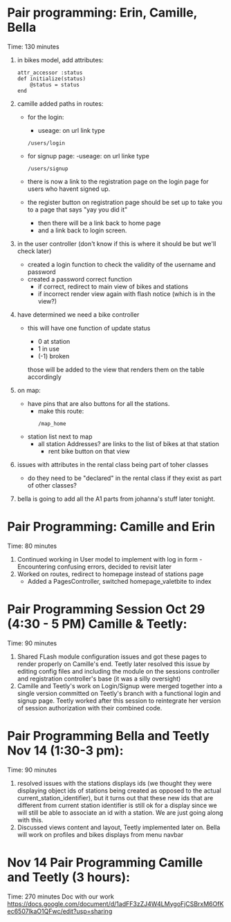 # Pair programming: Erin, Camille, Bella

Time:  130 minutes

1. in bikes model, add attributes:
    ```ruby:
    attr_accessor :status
    def initialize(status)
        @status = status
    end
    ```

2. camille added paths in routes: 
    - for the login: 
        - useage: on url link type
        ``` 
        /users/login
        ```

    - for signup page: 
        -useage: on url linke type
        ```
        /users/signup
        ```

    - there is now a link to the registration page on the login page for users who havent signed up. 

    - the register button on registration page should be set up to take you to a page that says "yay you did it" 
        - then there will be a link back to home page
        - and a link back to login screen. 

3. in the user controller (don't know if this is where it should be but we'll check later)
    - created a login function to check the validity of the username and password 
    - created a password correct function 
        - if correct, redirect to main view of bikes and stations 
        - if incorrect render view again with flash notice (which is in the view?) 

4. have determined we need a bike controller
    - this will have one function of update status
        - 0 at station
        - 1 in use
        - (-1) broken 

        those will be added to the view that renders them on the table accordingly 

5. on map: 
    - have pins that are also buttons for all the stations. 
        - make this route: 
            ```
            /map_home
            ```
    - station list next to map
        - all station Addresses? are links to the list of bikes at that station 
            - rent bike button on that view

6. issues with attributes in the rental class being part of toher classes
    - do they need to be "declared" in the rental class if they exist as part of other classes?

7. bella is going to add all the A1 parts from johanna's stuff later tonight. 

# Pair Programming: Camille and Erin

Time: 80 minutes

1. Continued working in User model to implement with log in form
    -Encountering confusing errors, decided to revisit later
2. Worked on routes, redirect to homepage instead of stations page
   - Added a PagesController, switched homepage_valetbite to index


# Pair Programming Session  Oct 29 (4:30 - 5 PM) Camille & Teetly:

Time: 90 minutes
1. Shared FLash module configuration issues and got these pages to render properly on Camille's end. 
Teetly later resolved this issue by editing config files and including the module on the 
sessions controller and registration controller's base (it was a silly oversight)
2. Camille and Teetly's work on Login/Signup were merged together into a single version committed on Teetly's branch with 
a functional login and signup page.
Teetly worked after this session to reintegrate her version of session authorization with their combined code. 


# Pair Programming Bella and Teetly Nov 14 (1:30-3 pm):

Time: 90 minutes
1. resolved issues with the stations displays ids (we thought they were displaying object ids of
stations being created as opposed to the actual current_station_identifier), but it turns out that these new ids that are different from current station identifier is still ok for a display since we will still be able to associate an id with a station. We are just going along with this.
2. Discussed views content and layout, Teetly implemented later on. Bella will work on profiles and bikes displays from menu navbar 

# Nov 14 Pair Programming Camille and Teetly (3 hours):

Time: 270 minutes
Doc with our work https://docs.google.com/document/d/1adFF3zZJ4W4LMygoFjCSBrxM6OfKec6507lkaO1QFwc/edit?usp=sharing 